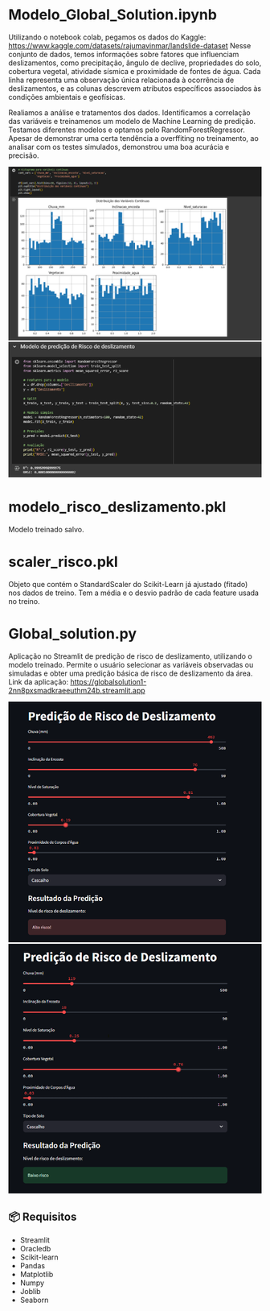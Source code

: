 # Modelo_Global_Solution.ipynb

Utilizando o notebook colab, pegamos os dados do Kaggle: https://www.kaggle.com/datasets/rajumavinmar/landslide-dataset
Nesse conjunto de dados, temos informações sobre fatores que influenciam deslizamentos, como precipitação, ângulo de declive, propriedades do solo, cobertura vegetal, atividade sísmica e proximidade de fontes de água. Cada linha representa uma observação única relacionada à ocorrência de deslizamentos, e as colunas descrevem atributos específicos associados às condições ambientais e geofísicas.

Realiamos a análise e tratamentos dos dados. Identificamos a correlação das variáveis e treinamenos um modelo de Machine Learning de predição.
Testamos diferentes modelos e optamos pelo RandomForestRegressor. Apesar de demonstrar uma certa tendência a overffiting no treinamento, ao analisar com os testes simulados, demonstrou uma boa acurácia e precisão.

<img src="/assets/9.png">

<img src="/assets/10.png">

# modelo_risco_deslizamento.pkl

Modelo treinado salvo.

# scaler_risco.pkl

Objeto que contém o StandardScaler do Scikit-Learn já ajustado (fitado) nos dados de treino.
Tem a média e o desvio padrão de cada feature usada no treino.

# Global_solution.py

Aplicação no Streamlit de predição de risco de deslizamento, utilizando o modelo treinado.
Permite o usuário selecionar as variáveis observadas ou simuladas e obter uma predição básica de risco de deslizamento da área.
Link da aplicação: https://globalsolution1-2nn8pxsmadkraeeuthm24b.streamlit.app


<img src="/assets/7.png">

<img src="/assets/8.png">


## 📦 Requisitos

- Streamlit
- Oracledb
- Scikit-learn
- Pandas
- Matplotlib
- Numpy
- Joblib
- Seaborn


